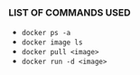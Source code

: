 ### LIST OF COMMANDS USED  
- ``` docker ps -a ```
- ``` docker image ls ```
- ``` docker pull <image> ```
- ``` docker run -d <image> ```
